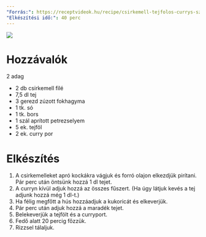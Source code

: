 ```yaml
---
"Forrás:": https://receptvideok.hu/recipe/csirkemell-tejfolos-currys-szoszban-csirkemell-receptek/
"Elkészítési idő:": 40 perc
---
```

![](Csirkemell-tejfölös-currys-szószban.jpg)
# Hozzávalók
<span data-qty-parse>2 adag</span>
- 2 db csirkemell filé
- 7,5 dl tej
- 3 gerezd zúzott fokhagyma
- 1 tk. só
- 1 tk. bors
- 1 szál aprított petrezselyem
- 5 ek. tejföl
- 2 ek. curry por
# Elkészítés
1. A csirkemelleket apró kockákra vágjuk és forró olajon elkezdjük pirítani. Pár perc után öntsünk hozzá 1 dl tejet.
2. A curryn kívül adjuk hozzá az összes fűszert. (Ha úgy látjuk kevés a tej adjunk hozzá még 1 dl-t.)
3. Ha félig megfőtt a hús hozzáadjuk a kukoricát és elkeverjük.
4. Pár perc után adjuk hozzá a maradék tejet.
5. Belekeverjük a tejfölt és a curryport.
6. Fedő alatt 20 percig főzzük.
7. Rizzsel tálaljuk.